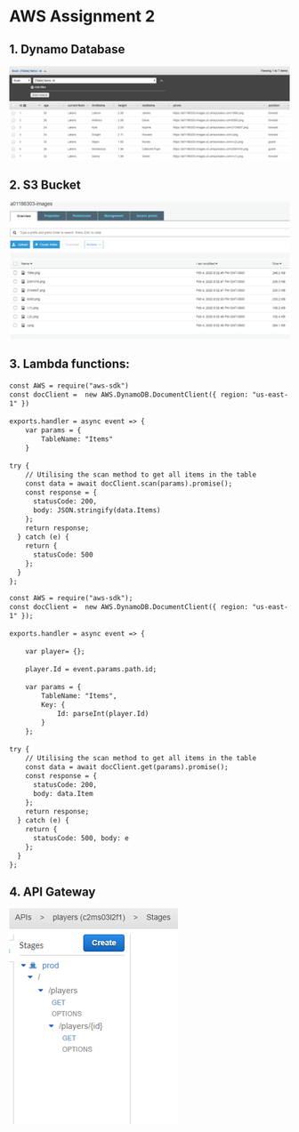 # AWS Assignment 2

## 1. Dynamo Database

![](images/dynamotable.png)

## 2. S3 Bucket

![](images/imagesbucket.png)

## 3. Lambda functions:

```
const AWS = require("aws-sdk")
const docClient =  new AWS.DynamoDB.DocumentClient({ region: "us-east-1" })

exports.handler = async event => {
    var params = {
        TableName: "Items"
    }

try {
    // Utilising the scan method to get all items in the table
    const data = await docClient.scan(params).promise();
    const response = {
      statusCode: 200,
      body: JSON.stringify(data.Items)
    };
    return response;
  } catch (e) {
    return {
      statusCode: 500
    };
  }
};
```

```
const AWS = require("aws-sdk");
const docClient =  new AWS.DynamoDB.DocumentClient({ region: "us-east-1" });

exports.handler = async event => {

    var player= {};

    player.Id = event.params.path.id;

    var params = {
        TableName: "Items",
        Key: {
            Id: parseInt(player.Id)
        }
    };

try {
    // Utilising the scan method to get all items in the table
    const data = await docClient.get(params).promise();
    const response = {
      statusCode: 200,
      body: data.Item
    };
    return response;
  } catch (e) {
    return {
      statusCode: 500, body: e
    };
  }
};
```
## 4. API Gateway

![](images/apigateway.png)

